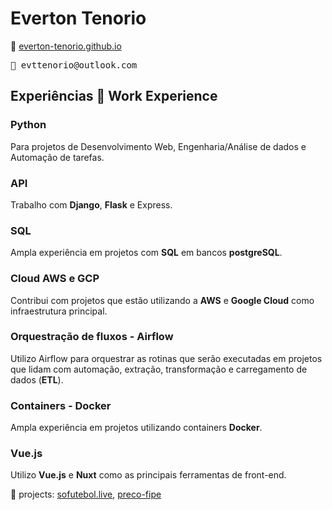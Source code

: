 

# Everton Tenorio
🔗 [everton-tenorio.github.io](https://everton-tenorio.github.io) 
<pre>📧 evttenorio@outlook.com</pre>


##  Experiências 💼  Work Experience

### Python
Para projetos de Desenvolvimento Web, Engenharia/Análise de dados e Automação de tarefas.

### API
Trabalho com **Django**, **Flask** e Express.

### SQL
Ampla experiência em projetos com **SQL** em bancos **postgreSQL**. 

### Cloud AWS e GCP
Contribui com projetos que estão utilizando a **AWS** e **Google Cloud** como infraestrutura principal.

### Orquestração de fluxos - Airflow
Utilizo Airflow para orquestrar as rotinas que serão executadas em projetos que 
lidam com automação, extração, transformação e carregamento de dados (**ETL**).

### Containers - Docker
Ampla experiência em projetos utilizando containers **Docker**.

### Vue.js
Utilizo **Vue.js** e **Nuxt** como as principais ferramentas de front-end.

🔗 projects: [sofutebol.live](https://sofutebol.live), [preco-fipe](https://preco-fipe.vercel.app)
